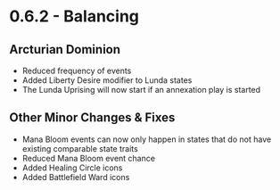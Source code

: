 # 0.6.2 - Balancing

## Arcturian Dominion
- Reduced frequency of events
- Added Liberty Desire modifier to Lunda states
- The Lunda Uprising will now start if an annexation play is started

## Other Minor Changes & Fixes
- Mana Bloom events can now only happen in states that do not have existing comparable state traits
- Reduced Mana Bloom event chance
- Added Healing Circle icons
- Added Battlefield Ward icons